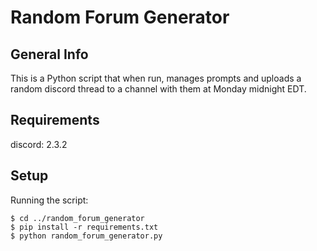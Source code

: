 # Random Forum Generator

## General Info

This is a Python script that when run, manages prompts and uploads a random discord thread to a channel with them at Monday midnight EDT.

## Requirements
discord: 2.3.2

## Setup
Running the script:
```
$ cd ../random_forum_generator
$ pip install -r requirements.txt
$ python random_forum_generator.py
```
